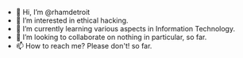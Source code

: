- 👋 Hi, I’m @rhamdetroit
- 👀 I’m interested in ethical hacking.
- 🌱 I’m currently learning various aspects in Information Technology.
- 💞️ I’m looking to collaborate on nothing in particular, so far.
- 📫 How to reach me? Please don't! so far.

<!---
rhamdetroit/rhamdetroit is a ✨ special ✨ repository because its `README.md` (this file) appears on your GitHub profile.
You can click the Preview link to take a look at your changes.
--->

